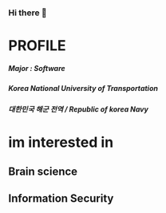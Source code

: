 ### Hi there 👋

<!--
**YangHamin/YangHamin** is a ✨ _special_ ✨ repository because its `README.md` (this file) appears on your GitHub profile.

Here are some ideas to get you started:

- 🔭 I’m currently working on ...
- 🌱 I’m currently learning ...
- 👯 I’m looking to collaborate on ...
- 🤔 I’m looking for help with ...
- 💬 Ask me about ...
- 📫 How to reach me: ...
- 😄 Pronouns: ...
- ⚡ Fun fact: ...
-->
PROFILE
=======
##### Major : Software
##### Korea National University of Transportation 
##### 대한민국 해군 전역 / Republic of korea Navy 

im interested in 
====
## Brain science
## Information Security
